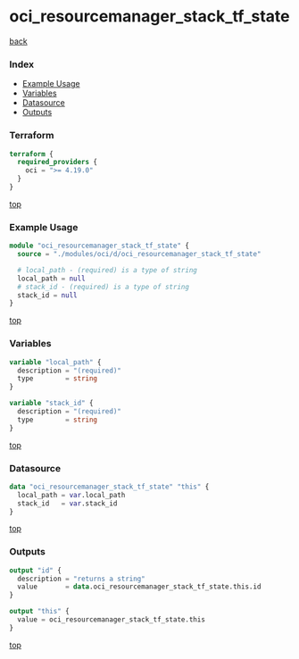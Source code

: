 # oci_resourcemanager_stack_tf_state

[back](../oci.md)

### Index

- [Example Usage](#example-usage)
- [Variables](#variables)
- [Datasource](#datasource)
- [Outputs](#outputs)

### Terraform

```terraform
terraform {
  required_providers {
    oci = ">= 4.19.0"
  }
}
```

[top](#index)

### Example Usage

```terraform
module "oci_resourcemanager_stack_tf_state" {
  source = "./modules/oci/d/oci_resourcemanager_stack_tf_state"

  # local_path - (required) is a type of string
  local_path = null
  # stack_id - (required) is a type of string
  stack_id = null
}
```

[top](#index)

### Variables

```terraform
variable "local_path" {
  description = "(required)"
  type        = string
}

variable "stack_id" {
  description = "(required)"
  type        = string
}
```

[top](#index)

### Datasource

```terraform
data "oci_resourcemanager_stack_tf_state" "this" {
  local_path = var.local_path
  stack_id   = var.stack_id
}
```

[top](#index)

### Outputs

```terraform
output "id" {
  description = "returns a string"
  value       = data.oci_resourcemanager_stack_tf_state.this.id
}

output "this" {
  value = oci_resourcemanager_stack_tf_state.this
}
```

[top](#index)